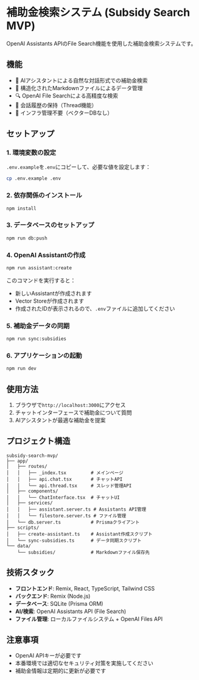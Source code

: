# 補助金検索システム (Subsidy Search MVP)

OpenAI Assistants APIのFile Search機能を使用した補助金検索システムです。

## 機能

- 🤖 AIアシスタントによる自然な対話形式での補助金検索
- 📄 構造化されたMarkdownファイルによるデータ管理
- 🔍 OpenAI File Searchによる高精度な検索
- 💬 会話履歴の保持（Thread機能）
- 🚀 インフラ管理不要（ベクターDBなし）

## セットアップ

### 1. 環境変数の設定

`.env.example`を`.env`にコピーして、必要な値を設定します：

```bash
cp .env.example .env
```

### 2. 依存関係のインストール

```bash
npm install
```

### 3. データベースのセットアップ

```bash
npm run db:push
```

### 4. OpenAI Assistantの作成

```bash
npm run assistant:create
```

このコマンドを実行すると：
- 新しいAssistantが作成されます
- Vector Storeが作成されます
- 作成されたIDが表示されるので、`.env`ファイルに追加してください

### 5. 補助金データの同期

```bash
npm run sync:subsidies
```

### 6. アプリケーションの起動

```bash
npm run dev
```

## 使用方法

1. ブラウザで`http://localhost:3000`にアクセス
2. チャットインターフェースで補助金について質問
3. AIアシスタントが最適な補助金を提案

## プロジェクト構造

```
subsidy-search-mvp/
├── app/
│   ├── routes/
│   │   ├── _index.tsx         # メインページ
│   │   ├── api.chat.tsx       # チャットAPI
│   │   └── api.thread.tsx     # スレッド管理API
│   ├── components/
│   │   └── ChatInterface.tsx  # チャットUI
│   ├── services/
│   │   ├── assistant.server.ts # Assistants API管理
│   │   └── filestore.server.ts # ファイル管理
│   └── db.server.ts           # Prismaクライアント
├── scripts/
│   ├── create-assistant.ts    # Assistant作成スクリプト
│   └── sync-subsidies.ts      # データ同期スクリプト
└── data/
    └── subsidies/             # Markdownファイル保存先
```

## 技術スタック

- **フロントエンド**: Remix, React, TypeScript, Tailwind CSS
- **バックエンド**: Remix (Node.js)
- **データベース**: SQLite (Prisma ORM)
- **AI/検索**: OpenAI Assistants API (File Search)
- **ファイル管理**: ローカルファイルシステム + OpenAI Files API

## 注意事項

- OpenAI APIキーが必要です
- 本番環境では適切なセキュリティ対策を実施してください
- 補助金情報は定期的に更新が必要です